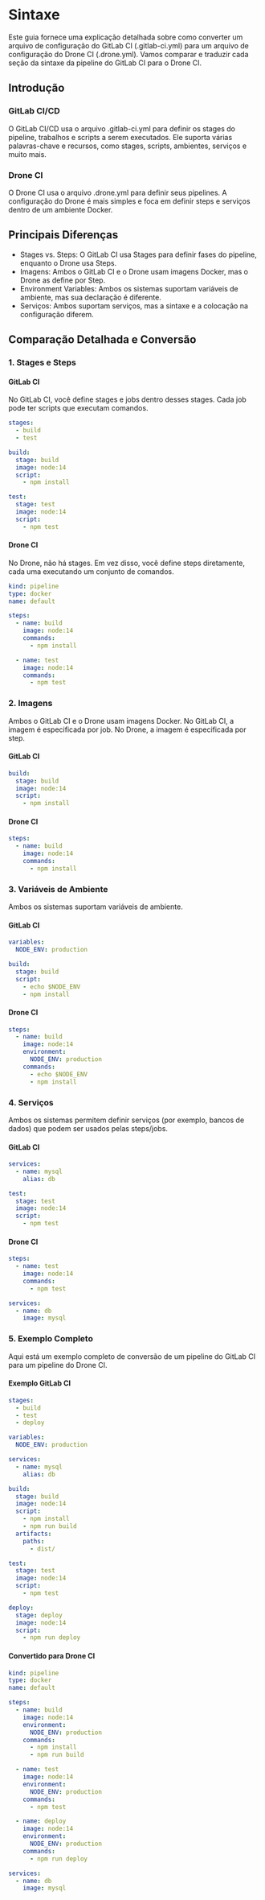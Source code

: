 # Sintaxe

Este guia fornece uma explicação detalhada sobre como converter um arquivo de configuração do GitLab CI (.gitlab-ci.yml) para um arquivo de configuração do Drone CI (.drone.yml). Vamos comparar e traduzir cada seção da sintaxe da pipeline do GitLab CI para o Drone CI.

## Introdução

### GitLab CI/CD
O GitLab CI/CD usa o arquivo .gitlab-ci.yml para definir os stages do pipeline, trabalhos e scripts a serem executados. Ele suporta várias palavras-chave e recursos, como stages, scripts, ambientes, serviços e muito mais.

### Drone CI
O Drone CI usa o arquivo .drone.yml para definir seus pipelines. A configuração do Drone é mais simples e foca em definir steps e serviços dentro de um ambiente Docker.

## Principais Diferenças
- Stages vs. Steps: O GitLab CI usa Stages para definir fases do pipeline, enquanto o Drone usa Steps.
- Imagens: Ambos o GitLab CI e o Drone usam imagens Docker, mas o Drone as define por Step.
- Environment Variables: Ambos os sistemas suportam variáveis de ambiente, mas sua declaração é diferente.
- Serviços: Ambos suportam serviços, mas a sintaxe e a colocação na configuração diferem.

## Comparação Detalhada e Conversão

### 1. Stages e Steps

#### GitLab CI
No GitLab CI, você define stages e jobs dentro desses stages. Cada job pode ter scripts que executam comandos.
```yml
stages:
  - build
  - test

build:
  stage: build
  image: node:14
  script:
    - npm install

test:
  stage: test
  image: node:14
  script:
    - npm test
```

#### Drone CI
No Drone, não há stages. Em vez disso, você define steps diretamente, cada uma executando um conjunto de comandos.

```yml
kind: pipeline
type: docker
name: default

steps:
  - name: build
    image: node:14
    commands:
      - npm install

  - name: test
    image: node:14
    commands:
      - npm test
```

### 2. Imagens
Ambos o GitLab CI e o Drone usam imagens Docker. No GitLab CI, a imagem é especificada por job. No Drone, a imagem é especificada por step.

#### GitLab CI
```yml
build:
  stage: build
  image: node:14
  script:
    - npm install
```

#### Drone CI
```yml
steps:
  - name: build
    image: node:14
    commands:
      - npm install
```

### 3. Variáveis de Ambiente
Ambos os sistemas suportam variáveis de ambiente.

#### GitLab CI
```yaml
variables:
  NODE_ENV: production

build:
  stage: build
  script:
    - echo $NODE_ENV
    - npm install
```

#### Drone CI
```yml
steps:
  - name: build
    image: node:14
    environment:
      NODE_ENV: production
    commands:
      - echo $NODE_ENV
      - npm install
```

### 4. Serviços
Ambos os sistemas permitem definir serviços (por exemplo, bancos de dados) que podem ser usados pelas steps/jobs.

#### GitLab CI
```yaml
services:
  - name: mysql
    alias: db

test:
  stage: test
  image: node:14
  script:
    - npm test
```

#### Drone CI
```yaml
steps:
  - name: test
    image: node:14
    commands:
      - npm test

services:
  - name: db
    image: mysql
```

### 5. Exemplo Completo
Aqui está um exemplo completo de conversão de um pipeline do GitLab CI para um pipeline do Drone CI.

#### Exemplo GitLab CI
```yaml
stages:
  - build
  - test
  - deploy

variables:
  NODE_ENV: production

services:
  - name: mysql
    alias: db

build:
  stage: build
  image: node:14
  script:
    - npm install
    - npm run build
  artifacts:
    paths:
      - dist/

test:
  stage: test
  image: node:14
  script:
    - npm test

deploy:
  stage: deploy
  image: node:14
  script:
    - npm run deploy
```

#### Convertido para   Drone CI
```yaml
kind: pipeline
type: docker
name: default

steps:
  - name: build
    image: node:14
    environment:
      NODE_ENV: production
    commands:
      - npm install
      - npm run build

  - name: test
    image: node:14
    environment:
      NODE_ENV: production
    commands:
      - npm test

  - name: deploy
    image: node:14
    environment:
      NODE_ENV: production
    commands:
      - npm run deploy

services:
  - name: db
    image: mysql
```
